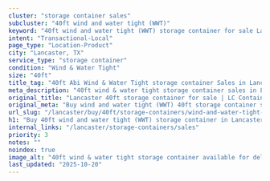 ```yaml
---
cluster: "storage container sales"
subcluster: "40ft wind and water tight (WWT)"
keyword: "40ft wind and water tight (WWT) storage container for sale Lancaster, TX"
intent: "Transactional-Local"
page_type: "Location-Product"
city: "Lancaster, TX"
service_type: "storage container"
condition: "Wind & Water Tight"
size: "40ft"
title_tag: "40ft Abi Wind & Water Tight storage container Sales in Lancaster | LC Container"
meta_description: "40ft wind & water tight storage container sales in Lancaster. Fast delivery, competitive pricing. Serving storage containers area. Quote ID: 9Z5. Call (214) 524-4168 for your free quote today."
original_title: "Lancaster 40ft storage container for sale | LC Container"
original_meta: "Buy wind and water tight (WWT) 40ft storage container sale with local delivery in Lancaster, TX. LC Container — local Since 2003. Request a fast quote today."
url_slug: "/lancaster/buy/40ft/storage-containers/wind-and-water-tight-wwt"
h1: "Buy 40ft wind and water tight (WWT) storage container in Lancaster"
internal_links: "/lancaster/storage-containers/sales"
priority: 3
notes: ""
noindex: true
image_alt: "40ft wind & water tight storage container available for delivery in Lancaster"
last_updated: "2025-10-20"
---
```


<!-- TODO: Add unique city/inventory copy, images, and internal links here. -->

